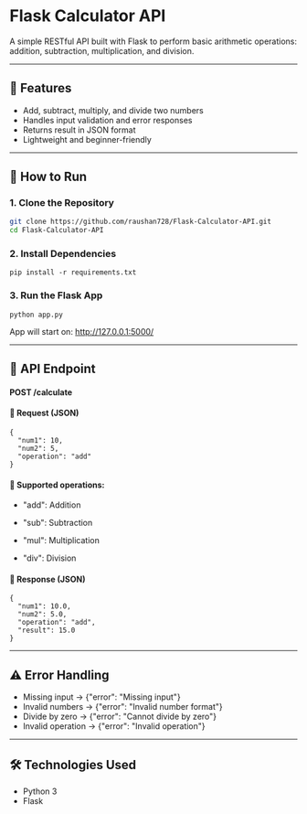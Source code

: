 # Flask Calculator API

A simple RESTful API built with Flask to perform basic arithmetic operations: addition, subtraction, multiplication, and division.

---

## 📌 Features

- Add, subtract, multiply, and divide two numbers
- Handles input validation and error responses
- Returns result in JSON format
- Lightweight and beginner-friendly

---

## 🚀 How to Run

### 1. Clone the Repository

```bash
git clone https://github.com/raushan728/Flask-Calculator-API.git
cd Flask-Calculator-API
```

### 2. Install Dependencies
```
pip install -r requirements.txt
```

### 3. Run the Flask App
```
python app.py
```
App will start on: http://127.0.0.1:5000/

---

## 📮 API Endpoint
#### POST /calculate
#### 🔸 Request (JSON)
```
{
  "num1": 10,
  "num2": 5,
  "operation": "add"
}
```
#### 🔹 Supported operations:
- "add": Addition

- "sub": Subtraction

- "mul": Multiplication

- "div": Division

#### 🔸 Response (JSON)
```
{
  "num1": 10.0,
  "num2": 5.0,
  "operation": "add",
  "result": 15.0
}
```

---

## ⚠️ Error Handling

- Missing input → {"error": "Missing input"}
- Invalid numbers → {"error": "Invalid number format"}
- Divide by zero → {"error": "Cannot divide by zero"}
- Invalid operation → {"error": "Invalid operation"}

---

## 🛠️ Technologies Used
- Python 3
- Flask


